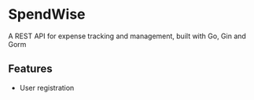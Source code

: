 # SpendWise

A REST API for expense tracking and management, built with Go, Gin and Gorm

## Features
- User registration